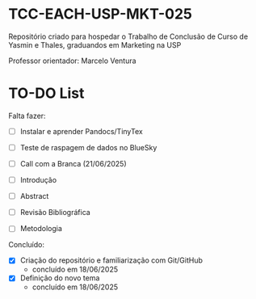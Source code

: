 # TCC-EACH-USP-MKT-025

Repositório criado para hospedar o Trabalho de Conclusão de Curso de Yasmin e Thales, graduandos em Marketing na USP

Professor orientador: Marcelo Ventura

# TO-DO List

Falta fazer:

- [ ] Instalar e aprender Pandocs/TinyTex
- [ ] Teste de raspagem de dados no BlueSky
- [ ] Call com a Branca (21/06/2025)
- [ ] Introdução
- [ ] Abstract
- [ ] Revisão Bibliográfica
- [ ] Metodologia


Concluído:

- [X] Criação do repositório e familiarização com Git/GitHub
    - concluído em 18/06/2025
- [X] Definição do novo tema
    - concluído em 18/06/2025


